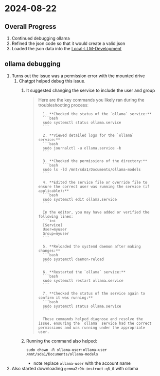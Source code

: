 # 2024-08-22
## Overall Progress
1. Continued debugging ollama
2. Refined the json code so that it would create a valid json
3. Loaded the json data into the [Local-LLM-Development]('../02-review-classification/Local-LLM-Development.ipynb')

## ollama debugging
1. Turns out the issue was a permission error with the mounted drive
   1. Chatgpt helped debug this issue. 
      1. It suggested changing the service to include the user and group
          <blockquote>
               Here are the key commands you likely ran during the troubleshooting process:

               1. **Checked the status of the `ollama` service:**
               ```bash
               sudo systemctl status ollama.service
               ```

               2. **Viewed detailed logs for the `ollama` service:**
               ```bash
               sudo journalctl -u ollama.service -b
               ```

               3. **Checked the permissions of the directory:**
               ```bash
               sudo ls -ld /mnt/sda1/Documents/ollama-models
               ```

               4. **Edited the service file or override file to ensure the correct user was running the service (if applicable):**
               ```bash
               sudo systemctl edit ollama.service
               ```

               In the editor, you may have added or verified the following lines:
               ```ini
               [Service]
               User=myuser
               Group=myuser
               ```

               5. **Reloaded the systemd daemon after making changes:**
               ```bash
               sudo systemctl daemon-reload
               ```

               6. **Restarted the `ollama` service:**
               ```bash
               sudo systemctl restart ollama.service
               ```

               7. **Checked the status of the service again to confirm it was running:**
               ```bash
               sudo systemctl status ollama.service
               ```

               These commands helped diagnose and resolve the issue, ensuring the `ollama` service had the correct permissions and was running under the appropriate user.
          </blockquote>
      2. Running the command also helped:
           ```
           sudo chown -R ollama-user:ollama-user /mnt/sda1/Documents/ollama-models
           ```
         -  note replace `ollama-user` with the account name
2. Also started downloading `gemma2:9b-instruct-q8_0` with ollama
